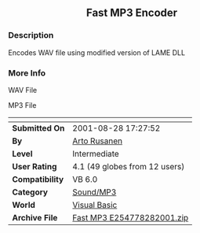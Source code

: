 ﻿<div align="center">

## Fast MP3 Encoder


</div>

### Description

Encodes WAV file using modified version of LAME DLL
 
### More Info
 
WAV File

MP3 File


<span>             |<span>
---                |---
**Submitted On**   |2001-08-28 17:27:52
**By**             |[Arto Rusanen](https://github.com/Planet-Source-Code/PSCIndex/blob/master/ByAuthor/arto-rusanen.md)
**Level**          |Intermediate
**User Rating**    |4.1 (49 globes from 12 users)
**Compatibility**  |VB 6\.0
**Category**       |[Sound/MP3](https://github.com/Planet-Source-Code/PSCIndex/blob/master/ByCategory/sound-mp3__1-45.md)
**World**          |[Visual Basic](https://github.com/Planet-Source-Code/PSCIndex/blob/master/ByWorld/visual-basic.md)
**Archive File**   |[Fast MP3 E254778282001\.zip](https://github.com/Planet-Source-Code/arto-rusanen-fast-mp3-encoder__1-26729/archive/master.zip)








